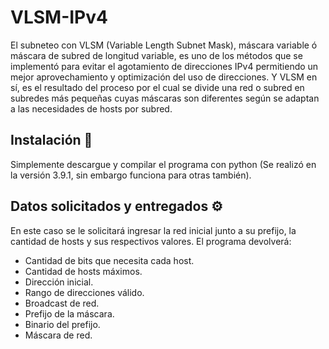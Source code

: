# VLSM-IPv4
El subneteo con VLSM (Variable Length Subnet Mask), máscara variable ó máscara de subred de longitud variable, es uno de los métodos que se implementó para evitar el agotamiento de direcciones IPv4 permitiendo un mejor aprovechamiento y optimización del uso de direcciones. Y VLSM en sí, es el resultado del proceso por el cual se divide una red o subred en subredes más pequeñas cuyas máscaras son diferentes según se adaptan a las necesidades de hosts por subred.

## Instalación 🔧
Simplemente descargue y compilar el programa con python (Se realizó en la versión 3.9.1, sin embargo funciona para otras también).

## Datos solicitados y entregados ⚙️
En este caso se le solicitará ingresar la red inicial junto a su prefijo, la cantidad de hosts y sus respectivos valores. El programa devolverá:

* Cantidad de bits que necesita cada host.
* Cantidad de hosts máximos.
* Dirección inicial.
* Rango de direcciones válido.
* Broadcast de red.
* Prefijo de la máscara.
* Binario del prefijo.
* Máscara de red.

